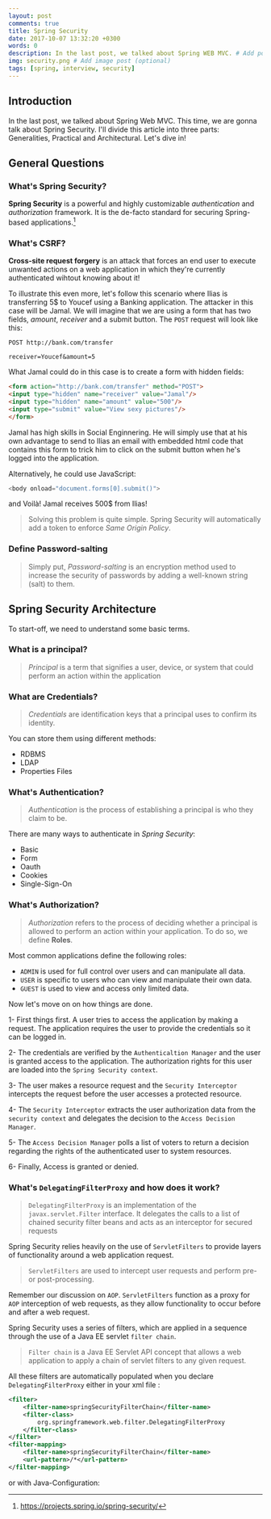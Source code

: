 ```yaml
---
layout: post
comments: true
title: Spring Security
date: 2017-10-07 13:32:20 +0300
words: 0
description: In the last post, we talked about Spring WEB MVC. # Add post description (optional)
img: security.png # Add image post (optional)
tags: [spring, interview, security]
---
```



## Introduction
In the last post, we talked about Spring Web MVC.
This time, we are gonna talk about Spring Security. I'll divide this article into three parts: Generalities, Practical and Architectural. Let's dive in!

## General Questions

### What's Spring Security?

**Spring Security** is a powerful and highly customizable *authentication* and *authorization* framework. It is the de-facto standard for securing Spring-based applications.[^1]

[^1]: https://projects.spring.io/spring-security/


### What's CSRF?

**Cross-site request forgery** is an attack that forces an end user to execute unwanted actions on a web application in which they're currently authenticated wihtout knowing about it!

To illustrate this even more, let's follow this scenario where Ilias is transferring 5$ to Youcef using a Banking application. The attacker in this case will be Jamal. We will imagine that we are using a form that has two fields, *amount*, *receiver* and a submit button.
The `POST` request will look like this:
```
POST http://bank.com/transfer

receiver=Youcef&amount=5
```

What Jamal could do in this case is to create a form with hidden fields:

```html
<form action="http://bank.com/transfer" method="POST">
<input type="hidden" name="receiver" value="Jamal"/>
<input type="hidden" name="amount" value="500"/>
<input type="submit" value="View sexy pictures"/>
</form>
```

Jamal has high skills in Social Enginnering. He will simply use that at his own advantage to send to Ilias an email with embedded html code that contains this form to trick him to click on the submit button when he's logged into the application.

Alternatively, he could use JavaScript:

```javascript
<body onload="document.forms[0].submit()">
```

and Voilà! Jamal receives 500$ from Ilias!

> Solving this problem is quite simple. Spring Security will automatically add a token to enforce *Same Origin Policy*.

### Define Password-salting

> Simply put, *Password-salting* is an encryption method used to increase the security of passwords by
adding a well-known string (salt) to them.

## Spring Security Architecture

To start-off, we need to understand some basic terms.

### What is a principal?

> *Principal* is a term that signifies a user, device, or system that could perform an action within the application

### What are Credentials?

> *Credentials* are identification keys that a principal uses to confirm its identity.

You can store them using different methods:

* RDBMS
* LDAP
* Properties Files

### What's Authentication?

> *Authentication* is the process of establishing a principal is who they claim to be.

There are many ways to authenticate in *Spring Security*: 

* Basic
* Form
* Oauth
* Cookies
* Single-Sign-On

### What's Authorization?

> *Authorization* refers to the process of deciding whether a principal is allowed to perform an action within your application. To do so, we define **Roles**.

Most common applications define the following roles:

* `ADMIN` is used for full control over users and can manipulate all data.
* `USER` is specific to users who can view and manipulate their own data.
* `GUEST` is used to view and access only limited data.

Now let's move on on how things are done.

1- First things first. A user tries to access the application by making a request. The application
requires the user to provide the credentials so it can be logged in.

2- The credentials are verified by the `Authenticaltion Manager` and the user
is granted access to the application. The authorization rights for this user are
loaded into the `Spring Security context`.

3- The user makes a resource request and the `Security Interceptor` intercepts the request before the user accesses a
protected resource.

4- The `Security Interceptor` extracts the user authorization data from the `security context` and delegates the decision to the `Access Decision Manager`.

5- The `Access Decision Manager` polls a list of voters to return a decision regarding the rights of the authenticated user to system resources.

6- Finally, Access is granted or denied.

### What's `DelegatingFilterProxy` and how does it work?

> `DelegatingFilterProxy` is an implementation of the `javax.servlet.Filter` interface. It delegates the calls to a list of chained security filter beans and acts as an interceptor for secured requests

Spring Security relies heavily on the use of `ServletFilters` to provide layers of functionality around a web application request.

> `ServletFilters` are used to intercept user requests and perform pre-or post-processing.

Remember our discussion on `AOP`. `ServletFilters` function as a proxy for `AOP` interception of web requests, as they allow functionality to occur before and after a web request.

Spring Security uses a series of filters, which are applied in a sequence through the use of a Java EE servlet `filter chain`.

> `Filter chain` is a Java EE Servlet API concept that allows a web application to apply a chain of servlet filters to any given request. 

All these filters are automatically populated when you declare `DelegatingFilterProxy` either in your xml file :

```xml
<filter>
	<filter-name>springSecurityFilterChain</filter-name>
	<filter-class>
		org.springframework.web.filter.DelegatingFilterProxy
	</filter-class>
</filter>
<filter-mapping>
	<filter-name>springSecurityFilterChain</filter-name>
	<url-pattern>/*</url-pattern>
</filter-mapping>
```

or with Java-Configuration: